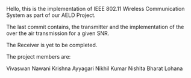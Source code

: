 Hello, this is the implementation of IEEE 802.11 Wireless Communication System as part of our AELD Project.

The last commit contains, the transmitter and the implementation of the over the air transmission for a given SNR.

The Receiver is yet to be completed.

The project members are:

Vivaswan Nawani
Krishna Ayyagari
Nikhil Kumar
Nishita Bharat Lohana